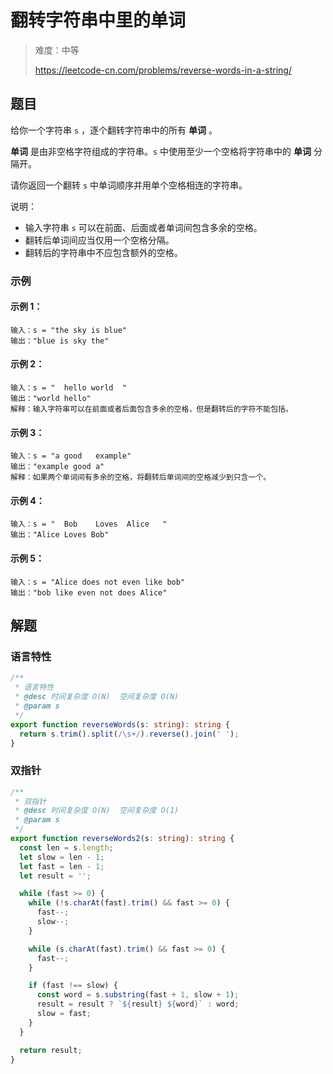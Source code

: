 # 翻转字符串中里的单词

> 难度：中等
>
> https://leetcode-cn.com/problems/reverse-words-in-a-string/

## 题目

给你一个字符串 `s` ，逐个翻转字符串中的所有 **单词** 。

**单词** 是由非空格字符组成的字符串。`s` 中使用至少一个空格将字符串中的 **单词**
分隔开。

请你返回一个翻转 `s` 中单词顺序并用单个空格相连的字符串。

说明：

- 输入字符串 `s` 可以在前面、后面或者单词间包含多余的空格。
- 翻转后单词间应当仅用一个空格分隔。
- 翻转后的字符串中不应包含额外的空格。

### 示例

#### 示例 1：

```
输入：s = "the sky is blue"
输出："blue is sky the"
```

#### 示例 2：

```
输入：s = "  hello world  "
输出："world hello"
解释：输入字符串可以在前面或者后面包含多余的空格，但是翻转后的字符不能包括。
```

#### 示例 3：

```
输入：s = "a good   example"
输出："example good a"
解释：如果两个单词间有多余的空格，将翻转后单词间的空格减少到只含一个。
```

#### 示例 4：

```
输入：s = "  Bob    Loves  Alice   "
输出："Alice Loves Bob"
```

#### 示例 5：

```
输入：s = "Alice does not even like bob"
输出："bob like even not does Alice"
```

## 解题

### 语言特性

```typescript
/**
 * 语言特性
 * @desc 时间复杂度 O(N)  空间复杂度 O(N)
 * @param s
 */
export function reverseWords(s: string): string {
  return s.trim().split(/\s+/).reverse().join(' ');
}
```

### 双指针

```typescript
/**
 * 双指针
 * @desc 时间复杂度 O(N)  空间复杂度 O(1)
 * @param s
 */
export function reverseWords2(s: string): string {
  const len = s.length;
  let slow = len - 1;
  let fast = len - 1;
  let result = '';

  while (fast >= 0) {
    while (!s.charAt(fast).trim() && fast >= 0) {
      fast--;
      slow--;
    }

    while (s.charAt(fast).trim() && fast >= 0) {
      fast--;
    }

    if (fast !== slow) {
      const word = s.substring(fast + 1, slow + 1);
      result = result ? `${result} ${word}` : word;
      slow = fast;
    }
  }

  return result;
}
```
